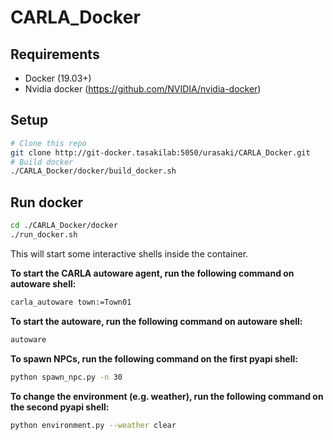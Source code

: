 # CARLA_Docker

## Requirements

- Docker (19.03+)
- Nvidia docker (https://github.com/NVIDIA/nvidia-docker)

## Setup

```sh
# Clone this repo
git clone http://git-docker.tasakilab:5050/urasaki/CARLA_Docker.git
# Build docker
./CARLA_Docker/docker/build_docker.sh
```

## Run docker

```sh
cd ./CARLA_Docker/docker
./run_docker.sh
```

This will start some interactive shells inside the container. 

**To start the CARLA autoware agent, run the following command on autoware shell:**
```sh
carla_autoware town:=Town01
```

**To start the autoware, run the following command on autoware shell:**
```sh
autoware
```

**To spawn NPCs, run the following command on the first pyapi shell:**
```sh
python spawn_npc.py -n 30
```

**To change the environment (e.g. weather), run the following command on the second pyapi shell:**
```sh
python environment.py --weather clear
```
